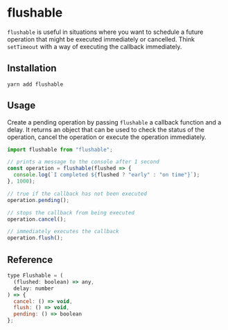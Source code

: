 # flushable

`flushable` is useful in situations where you want to schedule a future operation that might be executed immediately or cancelled. Think `setTimeout` with a way of executing the callback immediately.

## Installation

```
yarn add flushable
```

## Usage

Create a pending operation by passing `flushable` a callback function and a delay. It returns an object that can be used to check the status of the operation, cancel the operation or execute the operation immediately.

```js
import flushable from "flushable";

// prints a message to the console after 1 second
const operation = flushable(flushed => {
  console.log(`I completed ${flushed ? "early" : "on time"}`);
}, 1000);

// true if the callback has not been executed
operation.pending();

// stops the callback from being executed
operation.cancel();

// immediately executes the callback
operation.flush();
```

## Reference

```js
type Flushable = (
  (flushed: boolean) => any,
  delay: number
) => {
  cancel: () => void,
  flush: () => void,
  pending: () => boolean
};
```

